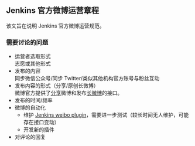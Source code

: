 ## Jenkins 官方微博运营章程
该文旨在说明 Jenkins 官方微博运营规范。

### 需要讨论的问题

- 运营者选取形式  
    志愿或其他形式
- 发布的内容  
    同步微信公众号/同步 Twitter/类似其他机构官方账号与粉丝互动
- 发布内容的形式（分享/原创长微博）  
    微博官方提供了[分享](https://open.weibo.com/wiki/%E5%BE%AE%E5%8D%9AAPI)微博和发布[长微博](https://open.weibo.com/wiki/Toutiao/api)的接口。
- 发布的时间/频率
- 微博的自动化  
    - 维护 [Jenkins weibo plugin](https://github.com/jenkinsci/weibo-plugin)，需要进一步测试（较长时间无人维护，可能存在接口变动）  
    - 开发新的插件
- 对评论的回复
